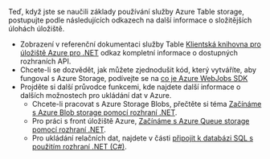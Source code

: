 Teď, když jste se naučili základy používání služby Azure Table storage, postupujte podle následujících odkazech na další informace o složitějších úlohách úložiště.

* Zobrazení v referenční dokumentaci služby Table [Klientská knihovna pro úložiště Azure pro .NET](http://go.microsoft.com/fwlink/?LinkID=390731) odkaz kompletní informace o dostupných rozhraních API.
* Chcete-li se dozvědět, jak můžete zjednodušit kód, který vytváříte, aby fungoval s Azure Storage, podívejte se na [co je Azure WebJobs SDK](../articles/app-service-web/websites-dotnet-webjobs-sdk.md)
* Projděte si další průvodce funkcemi, kde najdete další informace o dalších možnostech pro ukládání dat v Azure.
  * Chcete-li pracovat s Azure Storage Blobs, přečtěte si téma [Začínáme s Azure Blob storage pomocí rozhraní .NET](../articles/storage/blobs/storage-dotnet-how-to-use-blobs.md).
  * Pro práci s front úložiště Azure, [Začínáme s Azure Queue storage pomocí rozhraní .NET](../articles/storage/queues/storage-dotnet-how-to-use-queues.md).
  * Pro ukládání relačních dat, najdete v části [připojit k databázi SQL s použitím rozhraní .NET (C#)](../articles/sql-database/sql-database-develop-dotnet-simple.md).

